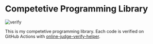 # Competetive Programming Library

![verify](https://github.com/ikanago/comp-prog-library/workflows/verify/badge.svg)

This is my competetive programming library. Each code is verified on GitHub Actions with [online-judge-verify-helper](https://github.com/kmyk/online-judge-verify-helper).